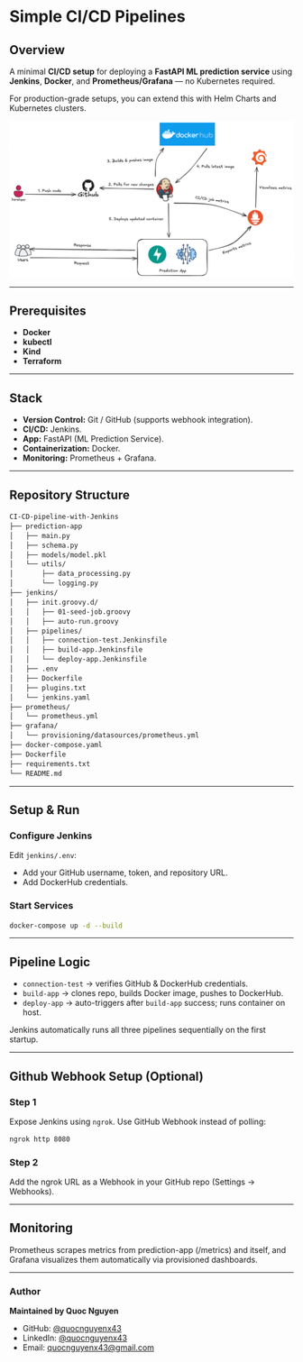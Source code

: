 # Simple CI/CD Pipelines

## Overview
A minimal **CI/CD setup** for deploying a **FastAPI ML prediction service** using **Jenkins**, **Docker**, and **Prometheus/Grafana** — no Kubernetes required.

For production-grade setups, you can extend this with Helm Charts and Kubernetes clusters.

![Architecture](assets/architecture.png)

---

## Prerequisites
- **Docker**
- **kubectl**
- **Kind**
- **Terraform**

---

## Stack
- **Version Control:** Git / GitHub (supports webhook integration).
- **CI/CD:** Jenkins.
- **App:** FastAPI (ML Prediction Service).
- **Containerization:** Docker.
- **Monitoring:** Prometheus + Grafana.

---

## Repository Structure
```txt
CI-CD-pipeline-with-Jenkins
├── prediction-app
│   ├── main.py
│   ├── schema.py
│   ├── models/model.pkl
│   └── utils/
│       ├── data_processing.py
│       └── logging.py
├── jenkins/
│   ├── init.groovy.d/
│   │   ├── 01-seed-job.groovy
│   │   ├── auto-run.groovy
│   ├── pipelines/
│   │   ├── connection-test.Jenkinsfile
│   │   ├── build-app.Jenkinsfile
│   │   └── deploy-app.Jenkinsfile
│   ├── .env
│   ├── Dockerfile
│   ├── plugins.txt
│   └── jenkins.yaml
├── prometheus/
│   └── prometheus.yml
├── grafana/
│   └── provisioning/datasources/prometheus.yml
├── docker-compose.yaml
├── Dockerfile
├── requirements.txt
└── README.md
```

---

## Setup & Run

### Configure Jenkins

Edit `jenkins/.env`:
  - Add your GitHub username, token, and repository URL.
  - Add DockerHub credentials.

### Start Services

```bash
docker-compose up -d --build
```

---

## Pipeline Logic

- `connection-test` → verifies GitHub & DockerHub credentials.
- `build-app` → clones repo, builds Docker image, pushes to DockerHub.
- `deploy-app` → auto-triggers after `build-app` success; runs container on host.

Jenkins automatically runs all three pipelines sequentially on the first startup.

---

## Github Webhook Setup (Optional)

### Step 1

Expose Jenkins using `ngrok`. Use GitHub Webhook instead of polling:
```bash
ngrok http 8080
```

### Step 2
Add the ngrok URL as a Webhook in your GitHub repo (Settings → Webhooks).

---

## Monitoring
Prometheus scrapes metrics from prediction-app (/metrics) and itself, and Grafana visualizes them automatically via provisioned dashboards.

---

### Author
__Maintained by Quoc Nguyen__
- GitHub: [@quocnguyenx43](https://github.com/quocnguyenx43/)
- LinkedIn: [@quocnguyenx43](https://www.linkedin.com/in/quocnguyenx43/)
- Email: [quocnguyenx43@gmail.com](mailto:{quocnguyenx43@gmail.com})
